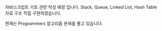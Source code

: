 자바스크립트 기초 관련 작성 예정 입니다.
Stack, Queue, Linked List, Hash Table 자료 구조 직접 구현하였습니다.

현재는 Programmers 알고리즘 문제를 풀고 있습니다.



